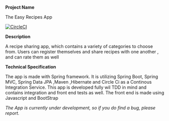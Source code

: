 
<b>Project Name</b>
<p>The Easy Recipes App</p>

[![CircleCI](https://circleci.com/gh/AmmadHassanPro/SpringFrameworkPOC.svg?style=svg)](https://circleci.com/gh/AmmadHassanPro/SpringFrameworkPOC)

<b>Description</b>
<p>A recipe sharing app, which contains a variety of categories to choose from. Users can register themselves and share recipes with one another , and can rate them as well </p>

<b>Technical Specification</b>
<p>The app is made with Spring framework. It is utilizing Spring Boot, Spring MVC, Spring Data JPA ,Maven ,Hibernate and Circle Ci as a Continous Integration Service. This app is developed fully wil TDD in mind and contains integration and front end tests as well. The front end is made using Javascript and BootStrap</p>

<i>The App is currently under development, so if you do find a bug, please report. </i>
